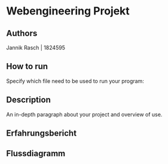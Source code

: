 # Webengineering Projekt


## Authors

Jannik Rasch | 1824595


## How to run

Specify which file need to be used to run your program:


## Description

An in-depth paragraph about your project and overview of use.


## Erfahrungsbericht


## Flussdiagramm
